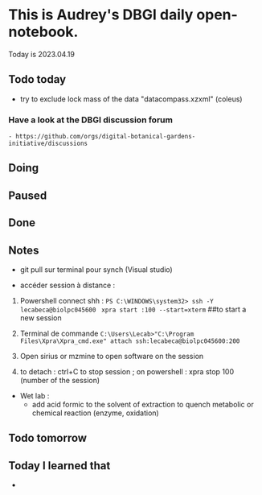 

# This is Audrey's DBGI daily open-notebook.

Today is 2023.04.19

## Todo today
 * try to exclude lock mass of the data "datacompass.xzxml" (coleus)
 


### Have a look at the DBGI discussion forum
    - https://github.com/orgs/digital-botanical-gardens-initiative/discussions

###
###

## Doing

## Paused

## Done 

## Notes
- git pull sur terminal pour synch (Visual studio)

- accéder session à distance : 
1. Powershell 
connect shh : 
`PS C:\WINDOWS\system32> ssh -Y lecabeca@biolpc045600 `
`xpra start :100 --start=xterm` ##to start a new session 

2. Terminal de commande 
`C:\Users\Lecab>"C:\Program Files\Xpra\Xpra_cmd.exe" attach ssh:lecabeca@biolpc045600:200`

3. Open sirius or mzmine to open software on the session 

4. to detach : ctrl+C 
  to stop session ; on powershell : xpra stop 100 (number of the session)

* Wet lab : 
  - add acid formic to the solvent of extraction to  quench metabolic or chemical reaction (enzyme, oxidation)
  


## Todo tomorrow

###
###
###


## Today I learned that

- 